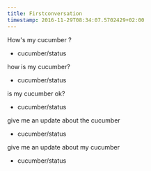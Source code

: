 ```yaml
---
title: Firstconversation
timestamp: 2016-11-29T08:34:07.5702429+02:00
---
```


How's my cucumber ?
* cucumber/status

how is my cucumber?
* cucumber/status

is my cucumber ok?
* cucumber/status

give me an update about the cucumber
* cucumber/status

give me an update about my cucumber
* cucumber/status
